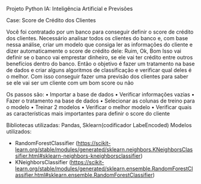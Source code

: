  Projeto Python IA: Inteligência Artificial e Previsões

 Case: Score de Crédito dos Clientes

Você foi contratado por um banco para conseguir definir o score de crédito dos clientes. Necessário analisar todos os clientes do banco e, com base nessa análise, criar um modelo que consiga ler as informações do cliente e dizer automaticamente o score de crédito dele: Ruim, Ok, Bom
Isso vai definir se o banco vai emprestar dinheiro, se ele vai ter crédito entre outros benefícios dentro do banco. Então o
objetivo é fazer um tratamento na base de dados e criar alguns algoritmos de classificação e verificar qual deles é o melhor.
Com isso conseguir fazer uma previsão dos clientes para saber se ele vai ser um cliente com um bom score ou não

Os passos são:
• Importar a base de dados
• Verificar informações vazias
• Fazer o tratamento na base de dados
• Selecionar as colunas de treino para o modelo
• Treinar 2 modelos
• Verificar o melhor modelo
• Verificar quais as características mais importantes para definir o score do cliente

Bibliotecas utilizadas: Pandas, Sklearn(codificador LabeEncoded)
Modelos utilizados:
- RandomForestClassifier  (https://scikit-learn.org/stable/modules/generated/sklearn.neighbors.KNeighborsClassifier.html#sklearn-neighbors-kneighborsclassifier)
- KNeighborsClassifier  (https://scikit-learn.org/stable/modules/generated/sklearn.ensemble.RandomForestClassifier.html#sklearn.ensemble.RandomForestClassifier)
